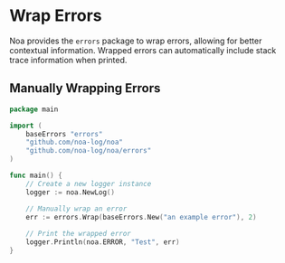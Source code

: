 # Wrap Errors
Noa provides the `errors` package to wrap errors, allowing for better contextual information. Wrapped errors can automatically include stack trace information when printed.

## Manually Wrapping Errors
```go
package main

import (
    baseErrors "errors"
    "github.com/noa-log/noa"
    "github.com/noa-log/noa/errors"
)

func main() {
    // Create a new logger instance
    logger := noa.NewLog()

    // Manually wrap an error
    err := errors.Wrap(baseErrors.New("an example error"), 2)
    
    // Print the wrapped error
    logger.Println(noa.ERROR, "Test", err)
}
```